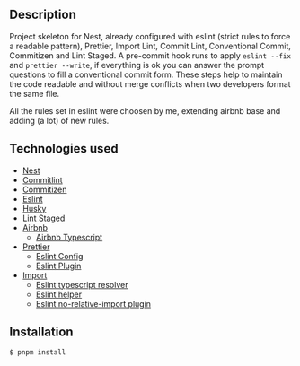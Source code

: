 ## Description

Project skeleton for Nest, already configured with eslint (strict rules to force a readable pattern), Prettier, Import Lint, Commit Lint, Conventional Commit, Commitizen and Lint Staged. A pre-commit hook runs to apply `eslint --fix` and `prettier --write`, if everything is ok you can answer the prompt questions to fill a conventional commit form. These steps help to maintain the code readable and without merge conflicts when two developers format the same file.

All the rules set in eslint were choosen by me, extending airbnb base and adding (a lot) of new rules.

## Technologies used

- [Nest](https://nestjs.com/)
- [Commitlint](https://commitlint.js.org/#/)
- [Commitizen](https://github.com/commitizen/cz-cli)
- [Eslint](https://eslint.org/)
- [Husky](https://github.com/typicode/husky)
- [Lint Staged](https://github.com/okonet/lint-staged)
- [Airbnb](https://github.com/airbnb/javascript)
  - [Airbnb Typescript](https://github.com/iamturns/eslint-config-airbnb-typescript)
- [Prettier](https://prettier.io/)
  - [Eslint Config](https://github.com/prettier/eslint-config-prettier)
  - [Eslint Plugin](https://github.com/prettier/eslint-plugin-prettier)
- [Import](https://github.com/import-js/eslint-import-resolver-typescript)
  - [Eslint typescript resolver](https://github.com/import-js/eslint-import-resolver-typescript)
  - [Eslint helper](https://github.com/Tibfib/eslint-plugin-import-helpers)
  - [Eslint no-relative-import plugin](https://github.com/MelvinVermeer/eslint-plugin-no-relative-import-paths)

## Installation

```bash
$ pnpm install
```
